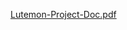[Lutemon-Project-Doc.pdf](https://github.com/user-attachments/files/19929802/Lutemon-Project-Doc.pdf)
